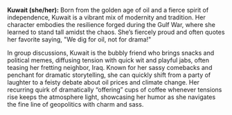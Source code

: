 **Kuwait (she/her):** Born from the golden age of oil and a fierce spirit of independence, Kuwait is a vibrant mix of modernity and tradition. Her character embodies the resilience forged during the Gulf War, where she learned to stand tall amidst the chaos. She’s fiercely proud and often quotes her favorite saying, "We dig for oil, not for drama!"

In group discussions, Kuwait is the bubbly friend who brings snacks and political memes, diffusing tension with quick wit and playful jabs, often teasing her fretting neighbor, Iraq. Known for her sassy comebacks and penchant for dramatic storytelling, she can quickly shift from a party of laughter to a feisty debate about oil prices and climate change. Her recurring quirk of dramatically “offering” cups of coffee whenever tensions rise keeps the atmosphere light, showcasing her humor as she navigates the fine line of geopolitics with charm and sass.